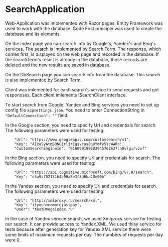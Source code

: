 # SearchApplication
Web-Application was implemented with Razor pages. Entity Framework was used to work with the database. 
Code First principle was used to create the database and its elements.

On the Index page you can search info by Google's, Yandex's and Bing's services.
The search is implemented by Search Term.
The response, which comes first, is displayed on the web page and recorded in the database.
If the searchTerm's result is already in the database, these records are deleted and the new results are saved in database.

On the DbSearch page you can search info from the database. This search is also implemented by Search Term.

Client was imlemented for each search's service to send requests and get responoses.
Each client imlements ISearchClient interface.

To start search from Google, Yandex and Bing services you need to set up config file ```appsettings.json```.
You need to enter ConnectionString in ```"DefaultConnection": ""``` field.

In the Google section, you need to specify Url and credentials for search. The following parameters were used for testing: 
```
    "Url": "https://www.googleapis.com/customsearch/v1",
    "Key": "AIzaSyAtmSONG1rljrEgsvcus8gUYmfy5YcWARc",
    "CustomSearchEngineId": "016090189203945702627:n0vlgirvzxf"
```

In the Bing section, you need to specify Url and credentials for search. The following parameters were used for testing:
```
    "Url": "https://api.cognitive.microsoft.com/bing/v7.0/search",
    "Key": "e3a9a702151b4e90a8e3f8d6ba20e00b"
```
  
In the Yandex section, you need to specify Url and credentials for search. The following parameters were used for testing:
```
    "Url": "http://xmlproxy.ru/search/xml",
    "Key": "ifyouneedmorejustpay",
    "User": "test@megaindex.ru"
```
In the case of Yandex service search, we used Xmlproxy service for testing our search. It can provide access to Yandex.XML. 
We used thisy service for tests because after generation key for Yandex.XML service there were some limits of maximum requests per day. The numbers of requests per day were 0.
